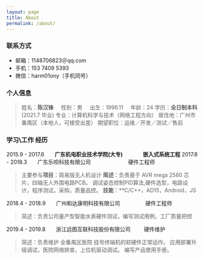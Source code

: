 ```yaml
---
layout: page
title: About
permalink: /about/
---
```

### 联系方式
- 邮箱：1148706823＠qq.com
- 手机：153 7409 5393
- 微信：harm01ony（手机同号）

### 个人信息
> 姓名：**陈汉锋** &nbsp; &nbsp; 性别：男 &nbsp; &nbsp; 出生：1996.11 &nbsp; &nbsp; 年龄：24
> 学历：**全日制本科**(2021.7 毕业) 
> 专业：计算机科学与技术（网络工程方向）
> 居住地：广州市番禺区（本地人，可接受出差）
> 期望职位：运维／开发／测试／售前

### 学习\工作 经历
2015.9 - 2017.6 &nbsp; &nbsp; &nbsp; **广东机电职业技术学院(大专) &nbsp; &nbsp; &nbsp; &nbsp; &nbsp; &nbsp; &nbsp; &nbsp;嵌入式系统工程**
2017.8 - 2018.3 &nbsp; &nbsp; &nbsp; 广东乐呗科技有限公司 &nbsp; &nbsp; &nbsp; &nbsp; &nbsp; &nbsp; &nbsp; &nbsp; &nbsp; &nbsp; &nbsp;  &nbsp; 硬件工程师
> 主要参与**项目**：简易版无人机设计
> **简述**：负责基于 AVR mega 2560 芯片，四轴无人外围电路PCB。
> 调试姿态控制PID算法,硬件选型，电路设计，程序测试，采购，质量品控。
> **技能**：**C/C++，AD15，Android，JS

2018.4 - 2018.9 &nbsp; &nbsp; &nbsp; 广州和达康明科技有限公司 &nbsp; &nbsp;  &nbsp; &nbsp; &nbsp; &nbsp; &nbsp; &nbsp; 硬件工程师
> 简述：负责公司量产型智能水表硬件测试，编写测试用例，工厂质量把控

2019.4 - 2019.8 &nbsp; &nbsp; &nbsp; 浙江远图互联科技股份有限公司 &nbsp; &nbsp;  &nbsp; &nbsp; 硬件维护
> 简述：负责维护 全番禺区医院 挂号终端机的软硬件正常运作。
> 应用部署升级调试，医院网络排查，上位机驱动调试。
> 编写产品使用手册。
<!--stackedit_data:
eyJoaXN0b3J5IjpbLTYwNDczOTcwNSwxNjI1NjMyNTQ1LC04NT
g5MjE1M119
-->